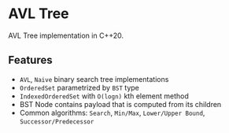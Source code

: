 # AVL Tree

AVL Tree implementation in C++20.

## Features

- `AVL`, `Naive` binary search tree implementations
- `OrderedSet` parametrized by `BST` type
- `IndexedOrderedSet` with `O(logn)` kth element method
- BST Node contains payload that is computed from its children
- Common algorithms: `Search`, `Min/Max`, `Lower/Upper Bound`, `Successor/Predecessor`
